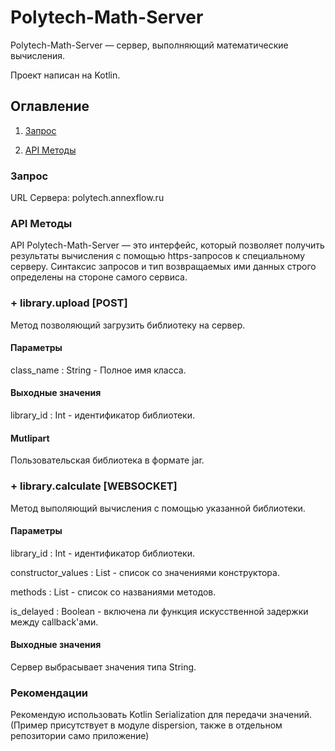 # Polytech-Math-Server

Polytech-Math-Server — сервер, выполняющий математические вычисления.

Проект написан на Kotlin.

## Оглавление

1. [Запрос](#Запрос)

2. [API Методы](#API-Методы)


### Запрос

URL Сервера: polytech.annexflow.ru

### API Методы

API Polytech-Math-Server — это интерфейс, который позволяет получить результаты вычисления с помощью https-запросов к
специальному серверу. Синтаксис запросов и тип возвращаемых ими данных строго определены на
стороне самого сервиса.

### + __library.upload__ [POST]

Метод позволяющий загрузить библиотеку на сервер.

#### Параметры

class_name : String - Полное имя класса.

#### Выходные значения

library_id : Int - идентификатор библиотеки.

#### Mutlipart

Пользовательская библиотека в формате jar.

### + __library.calculate__ [WEBSOCKET]

Метод выполяющий вычисления с помощью указанной библиотеки.

#### Параметры

library_id : Int - идентификатор библиотеки.

constructor_values : List<String> - список со значениями конструктора.
  
methods : List<String> - список со названиями методов.
  
is_delayed : Boolean - включена ли функция искусственной задержки между callback'ами.
  
#### Выходные значения

Сервер выбрасывает значения типа String.
  
### Рекомендации

Рекомендую использовать Kotlin Serialization для передачи значений. (Пример присутствует в модуле dispersion, также в отдельном репозитории само приложение)
